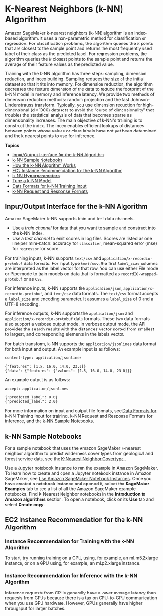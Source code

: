 # K\-Nearest Neighbors \(k\-NN\) Algorithm<a name="k-nearest-neighbors"></a>

Amazon SageMaker k\-nearest neighbors \(k\-NN\) algorithm is an index\-based algorithm\. It uses a non\-parametric method for classification or regression\. For classification problems, the algorithm queries the *k* points that are closest to the sample point and returns the most frequently used label of their class as the predicted label\. For regression problems, the algorithm queries the *k* closest points to the sample point and returns the average of their feature values as the predicted value\. 

Training with the k\-NN algorithm has three steps: sampling, dimension reduction, and index building\. Sampling reduces the size of the initial dataset so that it fits into memory\. For dimension reduction, the algorithm decreases the feature dimension of the data to reduce the footprint of the k\-NN model in memory and inference latency\. We provide two methods of dimension reduction methods: random projection and the fast Johnson\-Lindenstrauss transform\. Typically, you use dimension reduction for high\-dimensional \(d >1000\) datasets to avoid the “curse of dimensionality” that troubles the statistical analysis of data that becomes sparse as dimensionality increases\. The main objective of k\-NN's training is to construct the index\. The index enables efficient lookups of distances between points whose values or class labels have not yet been determined and the k nearest points to use for inference\.

**Topics**
+ [Input/Output Interface for the k\-NN Algorithm](#kNN-input_output)
+ [k\-NN Sample Notebooks](#kNN-sample-notebooks)
+ [How the k\-NN Algorithm Works](kNN_how-it-works.md)
+ [EC2 Instance Recommendation for the k\-NN Algorithm](#kNN-instances)
+ [k\-NN Hyperparameters](kNN_hyperparameters.md)
+ [Tune a k\-NN Model](kNN-tuning.md)
+ [Data Formats for k\-NN Training Input](kNN-in-formats.md)
+ [k\-NN Request and Response Formats](kNN-inference-formats.md)

## Input/Output Interface for the k\-NN Algorithm<a name="kNN-input_output"></a>

Amazon SageMaker k\-NN supports train and test data channels\.
+ Use a *train channel* for data that you want to sample and construct into the k\-NN index\.
+ Use a *test channel* to emit scores in log files\. Scores are listed as one line per mini\-batch: accuracy for `classifier`, mean\-squared error \(mse\) for `regressor` for score\.

For training inputs, k\-NN supports `text/csv` and `application/x-recordio-protobuf` data formats\. For input type `text/csv`, the first `label_size` columns are interpreted as the label vector for that row\. You can use either File mode or Pipe mode to train models on data that is formatted as `recordIO-wrapped-protobuf` or as `CSV`\.

For inference inputs, k\-NN supports the `application/json`, `application/x-recordio-protobuf`, and `text/csv` data formats\. The `text/csv` format accepts a `label_size` and encoding parameter\. It assumes a `label_size` of 0 and a UTF\-8 encoding\.

For inference outputs, k\-NN supports the `application/json` and `application/x-recordio-protobuf` data formats\. These two data formats also support a verbose output mode\. In verbose output mode, the API provides the search results with the distances vector sorted from smallest to largest, and corresponding elements in the labels vector\.

For batch transform, k\-NN supports the `application/jsonlines` data format for both input and output\. An example input is as follows:

```
content-type: application/jsonlines

{"features": [1.5, 16.0, 14.0, 23.0]}
{"data": {"features": {"values": [1.5, 16.0, 14.0, 23.0]}}
```

An example output is as follows:

```
accept: application/jsonlines

{"predicted_label": 0.0}
{"predicted_label": 2.0}
```

For more information on input and output file formats, see [Data Formats for k\-NN Training Input](kNN-in-formats.md) for training, [k\-NN Request and Response Formats](kNN-inference-formats.md) for inference, and the [k\-NN Sample Notebooks](#kNN-sample-notebooks)\.

## k\-NN Sample Notebooks<a name="kNN-sample-notebooks"></a>

For a sample notebook that uses the Amazon SageMaker k\-nearest neighbor algorithm to predict wilderness cover types from geological and forest service data, see the [K\-Nearest Neighbor Covertype ](https://github.com/awslabs/amazon-sagemaker-examples/blob/master/introduction_to_amazon_algorithms/k_nearest_neighbors_covtype/k_nearest_neighbors_covtype.ipynb)\. 

Use a Jupyter notebook instance to run the example in Amazon SageMaker\. To learn how to create and open a Jupyter notebook instance in Amazon SageMaker, see [Use Amazon SageMaker Notebook Instances](nbi.md)\. Once you have created a notebook instance and opened it, select the **SageMaker Examples** tab to see a list of all the Amazon SageMaker example notebooks\. Find K\-Nearest Neighbor notebooks in the **Introduction to Amazon algorithms** section\. To open a notebook, click on its **Use** tab and select **Create copy**\.

## EC2 Instance Recommendation for the k\-NN Algorithm<a name="kNN-instances"></a>

### Instance Recommendation for Training with the k\-NN Algorithm<a name="kNN-instances-training"></a>

To start, try running training on a CPU, using, for example, an ml\.m5\.2xlarge instance, or on a GPU using, for example, an ml\.p2\.xlarge instance\.

### Instance Recommendation for Inference with the k\-NN Algorithm<a name="kNN-instances-inference"></a>

Inference requests from CPUs generally have a lower average latency than requests from GPUs because there is a tax on CPU\-to\-GPU communication when you use GPU hardware\. However, GPUs generally have higher throughput for larger batches\.